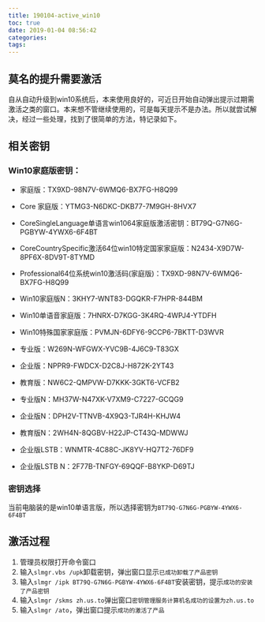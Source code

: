```yaml
---
title: 190104-active_win10
toc: true
date: 2019-01-04 08:56:42
categories:
tags:
---
```



## 莫名的提升需要激活
自从自动升级到win10系统后，本来使用良好的，可近日开始自动弹出提示过期需激活之类的窗口。本来想不管继续使用的，可是每天提示不是办法。所以就尝试解决，经过一些处理，找到了很简单的方法，特记录如下。

## 相关密钥
### Win10家庭版密钥：
* 家庭版：TX9XD-98N7V-6WMQ6-BX7FG-H8Q99
* Core 家庭版：YTMG3-N6DKC-DKB77-7M9GH-8HVX7
* CoreSingleLanguage单语言win1064家庭版激活密钥：BT79Q-G7N6G-PGBYW-4YWX6-6F4BT
* CoreCountrySpecific激活64位win10特定国家家庭版：N2434-X9D7W-8PF6X-8DV9T-8TYMD
* Professional64位系统win10激活码(家庭版)：TX9XD-98N7V-6WMQ6-BX7FG-H8Q99
* Win10家庭版N：3KHY7-WNT83-DGQKR-F7HPR-844BM
* Win10单语音家庭版：7HNRX-D7KGG-3K4RQ-4WPJ4-YTDFH
* Win10特殊国家家庭版：PVMJN-6DFY6-9CCP6-7BKTT-D3WVR

* 专业版：W269N-WFGWX-YVC9B-4J6C9-T83GX
* 企业版：NPPR9-FWDCX-D2C8J-H872K-2YT43
* 教育版：NW6C2-QMPVW-D7KKK-3GKT6-VCFB2
* 专业版N：MH37W-N47XK-V7XM9-C7227-GCQG9
* 企业版N：DPH2V-TTNVB-4X9Q3-TJR4H-KHJW4
* 教育版N：2WH4N-8QGBV-H22JP-CT43Q-MDWWJ
* 企业版LSTB：WNMTR-4C88C-JK8YV-HQ7T2-76DF9
* 企业版LSTB N：2F77B-TNFGY-69QQF-B8YKP-D69TJ

### 密钥选择
当前电脑装的是win10单语言版，所以选择密钥为`BT79Q-G7N6G-PGBYW-4YWX6-6F4BT`

## 激活过程
1. 管理员权限打开命令窗口
2. 输入`slmgr.vbs /upk`卸载密钥，弹出窗口显示`已成功卸载了产品密钥`
3. 输入`slmgr /ipk BT79Q-G7N6G-PGBYW-4YWX6-6F4BT`安装密钥，提示`成功的安装了产品密钥`
4. 输入`slmgr /skms zh.us.to`弹出窗口`密钥管理服务计算机名成功的设置为zh.us.to`
5. 输入`slmgr /ato`，弹出窗口提示`成功的激活了产品`

